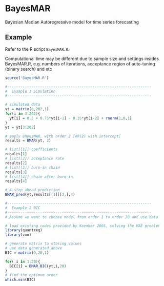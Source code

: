 # BayesMAR
Bayesian Median Autoregressive model for time series forecasting 


## Example 

Refer to the R script ```BayesMAR.R```. 

Computational time may be different due to sample size and settings insides BayesMAR.R, e.g. numbers of iterations, acceptance region of auto-tuning (binary search) and etc

```r
source('BayesMAR.R')

#------------------------------------------------------------------
#  Example 1 Simulation
#------------------------------------------------------------------

# simulated data
yt = matrix(0,202,1)
for(i in 3:202){
  yt[i] = 0.3 + 0.75*yt[i-1] - 0.35*yt[i-2] + rnorm(1,0,1)
}
yt = yt[3:202]

# apply BayesMAR, with order 2 [AR(2) with intercept]
results = BMAR(yt, 2)

# list[[1]] coefficients
results[1]
# list[[2]] acceptance rate
results[2] 
# list[[3]] burn-in chain
results[3]
# list[[4]] chain after burn-in
results[4]

# 4-step ahead prediction
BMAR_pred(yt,results[[1]][3,],4)

#------------------------------------------------------------------
#  Example 2 BIC
#------------------------------------------------------------------
# Assume we want to choose model from order 1 to order 20 and use data generated above

# load existing codes provided by Koenker 2005, solving the MAE problem 
library(quantreg)
library(zoo)

# generate matrix to storing values
# use data generated above
BIC = matrix(0,20,1)

for( i in 1:20){
  BIC[i] = BMAR_BIC(yt,i,20)
}
# find the optimum order
which.min(BIC)

```
